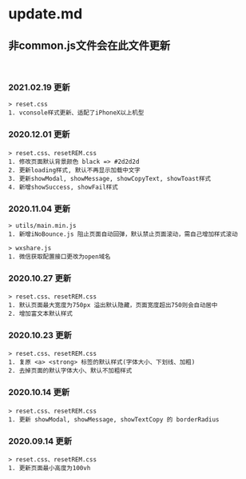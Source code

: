 # update.md
## 非common.js文件会在此文件更新

<br>

### 2021.02.19 更新
```
> reset.css
1. vconsole样式更新、适配了iPhoneX以上机型
```

### 2020.12.01 更新
```
> reset.css、resetREM.css
1. 修改页面默认背景颜色 black => #2d2d2d
2. 更新loading样式, 默认不再显示加载中文字
3. 更新showModal, showMessage, showCopyText, showToast样式
4. 新增showSuccess, showFail样式
```

### 2020.11.04 更新
```
> utils/main.min.js
1. 新增iNoBounce.js 阻止页面自动回弹，默认禁止页面滚动，需自己增加样式滚动

> wxshare.js
1. 微信获取配置接口更改为open域名
```

### 2020.10.27 更新
```
> reset.css、resetREM.css
1. 默认页面最大宽度为750px 溢出默认隐藏，页面宽度超出750则会自动居中
2. 增加富文本默认样式
```

### 2020.10.23 更新
```
> reset.css、resetREM.css
1. 复原 <a> <strong> 标签的默认样式(字体大小、下划线、加粗)
2. 去掉页面的默认字体大小、默认不加粗样式
```

### 2020.10.14 更新
```
> reset.css、resetREM.css
1. 更新 showModal, showMessage, showTextCopy 的 borderRadius
```

### 2020.09.14 更新
```
> reset.css、resetREM.css
1. 更新页面最小高度为100vh 
```